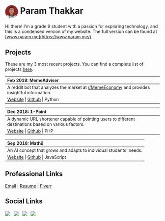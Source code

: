 # <img src="resources/img/circle.png" width=42 align=center> Param Thakkar
Hi there! I'm a grade 9 student with a passion for exploring technology, and this is a condensed version of my website. The full version can be found at [www.param.me](https://www.param.me/).



## Projects
These are my 3 most recent projects. You can find a complete list of projects [here](https://github.com/paramt/projects).

| Feb 2019:  MemeAdviser |
| :--- |
| A reddit bot that analyzes the market at [r/MemeEconomy](https://www.reddit.com/r/MemeEconomy) and provides insightful information. |
| [Website](https://www.1pt.co) &#124; [Github](https://github.com/paramt/1pt) &#124; Python |

| Dec 2018: 1-Point |
| :--- |
| A dynamic URL shortener capable of pointing users to different destinations based on various factors. |
| [Website](https://www.1pt.co) &#124; [Github](https://github.com/paramt/1pt) &#124; PHP |

| Sep 2018: Mathü |
| :--- |
| An AI concept that grows and adapts to individual students' needs. |
| [Website](https://www.mathu.ca) &#124; [Github](https://github.com/paramt/mathu) &#124; JavaScript |

## Professional Links
[Email](mailto:contact@param.me) |
[Resume](https://www.param.me/resume) |
[Fiverr](https://www.fiverr.com/paramthakkar)

## Social Links
[<img src="https://image.flaticon.com/icons/svg/181/181535.svg" width=40 align=center>](mailto://contact@param.me) &nbsp;
[<img src="https://image.flaticon.com/icons/svg/145/145807.svg" width=40 align=center>](https://www.linkedin.com/in/paramt/) &nbsp;
[<img src="https://image.flaticon.com/icons/svg/145/145812.svg" width=40 align=center>](https://twitter.com/paramoham) &nbsp;
[<img src="https://image.flaticon.com/icons/svg/733/733558.svg" width=38 align=center>](https://www.instagram.com/xparam/) &nbsp;
